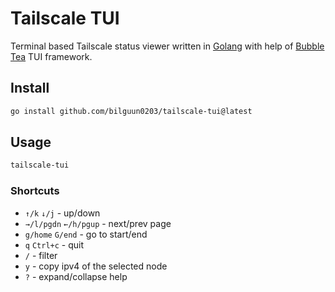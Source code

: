 # Tailscale TUI

Terminal based Tailscale status viewer written in [Golang](https://go.dev/) with help of [Bubble Tea](https://github.com/charmbracelet/bubbletea) TUI framework.

## Install

```sh
go install github.com/bilguun0203/tailscale-tui@latest
```

## Usage

```sh
tailscale-tui
```

### Shortcuts

- `↑/k` `↓/j` - up/down
- `→/l/pgdn` `←/h/pgup` - next/prev page
- `g/home` `G/end` - go to start/end
- `q` `Ctrl+c` - quit
- `/` - filter
- `y` - copy ipv4 of the selected node
- `?` - expand/collapse help
